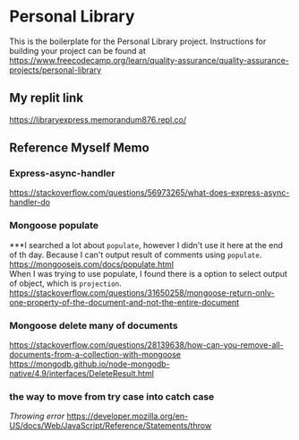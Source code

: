 # Personal Library

This is the boilerplate for the Personal Library project. Instructions for building your project can be found at https://www.freecodecamp.org/learn/quality-assurance/quality-assurance-projects/personal-library

## My replit link
https://libraryexpress.memorandum876.repl.co/

## Reference Myself Memo
### Express-async-handler
https://stackoverflow.com/questions/56973265/what-does-express-async-handler-do

### Mongoose populate
***I searched a lot about `populate`, however I didn't use it here at the end of th day. Because I can't output result of comments using `populate`.
https://mongoosejs.com/docs/populate.html  
When I was trying to use populate, I found there is a option to select output of object, which is `projection`.
https://stackoverflow.com/questions/31650258/mongoose-return-only-one-property-of-the-document-and-not-the-entire-document

### Mongoose delete many of documents
https://stackoverflow.com/questions/28139638/how-can-you-remove-all-documents-from-a-collection-with-mongoose
https://mongodb.github.io/node-mongodb-native/4.9/interfaces/DeleteResult.html

### the way to move from try case into catch case
*Throwing error*
https://developer.mozilla.org/en-US/docs/Web/JavaScript/Reference/Statements/throw